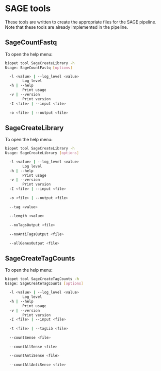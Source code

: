 # SAGE tools
These tools are written to create the appropriate files for the SAGE pipeline. 
Note that these tools are already implemented in the pipeline.

## SageCountFastq
To open the help menu:

~~~ bash
biopet tool SageCreateLibrary -h
Usage: SageCountFastq [options]

  -l <value> | --log_level <value>
        Log level
  -h | --help
        Print usage
  -v | --version
        Print version
  -I <file> | --input <file>
        
  -o <file> | --output <file>
~~~

## SageCreateLibrary
To open the help menu:

~~~ bash
biopet tool SageCreateLibrary -h
Usage: SageCreateLibrary [options]

  -l <value> | --log_level <value>
        Log level
  -h | --help
        Print usage
  -v | --version
        Print version
  -I <file> | --input <file>
        
  -o <file> | --output <file>
        
  --tag <value>
        
  --length <value>
        
  --noTagsOutput <file>
        
  --noAntiTagsOutput <file>
        
  --allGenesOutput <file>
~~~

## SageCreateTagCounts
To open the help menu:

~~~ bash
biopet tool SageCreateTagCounts -h
Usage: SageCreateTagCounts [options]

  -l <value> | --log_level <value>
        Log level
  -h | --help
        Print usage
  -v | --version
        Print version
  -I <file> | --input <file>
        
  -t <file> | --tagLib <file>
        
  --countSense <file>
        
  --countAllSense <file>
        
  --countAntiSense <file>
        
  --countAllAntiSense <file>
~~~